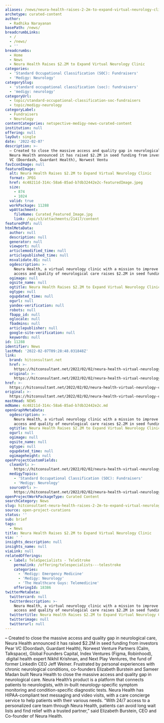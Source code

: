 ```yaml
---
aliases: /news/neura-health-raises-2-2m-to-expand-virtual-neurology-clinic
archetype: curated-content
author:
  - Radhika Narayanan
basePath: /news/
breadcrumbLinks:
  - /
  - /news/
  - ''
breadcrumbs:
  - Home
  - News
  - Neura Health Raises $2.2M to Expand Virtual Neurology Clinic
categories:
  - 'Standard Occupational Classification (SOC): Fundraisers'
  - 'Medigy: Neurology'
categorySlug:
  - 'standard occupational classification (soc): fundraisers'
  - 'medigy: neurology'
categoryUrl:
  - topic/standard-occupational-classification-soc-fundraisers
  - topic/medigy-neurology
categoryLabel:
  - Fundraisers
  - Neurology
contentCategories: netspective-medigy-news-curated-content
institution: null
offering: null
layOut: single
date: '2022-02-07'
description: >-
  – Created to close the massive access and quality gap in neurological care,
  Neura Health announced it has raised $2.2M in seed funding from investors Pear
  VC (Doordash, Guardant Health), Norwest Ventu
favIconImage: null
featuredImage:
  alt: Neura Health Raises $2.2M to Expand Virtual Neurology Clinic
  format: JPEG
  href: 4c48211d-314c-58a6-85ad-b7db32442e2c-featuredImage.jpeg
  size:
    - 874
    - 1024
  valid: true
  workPackage: 11288
  wpAttachment:
    fileName: Curated_Featured_Image.jpg
    link: /api/v3/attachments/21417/content
featuredPdf: null
htmlMetaData:
  author: null
  description: null
  generator: null
  viewport: null
  articlemodified_time: null
  articlepublished_time: null
  msvalidate.01: null
  ogdescription: >-
    Neura Health, a virtual neurology clinic with a mission to improve the
    access and quality of neurological care raises $2.2M in seed funding.
  ogimage: null
  ogsite_name: null
  ogtitle: Neura Health Raises $2.2M to Expand Virtual Neurology Clinic
  ogtype: null
  ogupdated_time: null
  ogurl: null
  yandex-verification: null
  robots: null
  fbapp_id: null
  oglocale: null
  fbadmins: null
  articlepublisher: null
  google-site-verification: null
  keywords: null
id: 11288
identifier: News
lastMod: '2022-02-07T09:28:48.031848Z'
link:
  brand: hitconsultant.net
  href: >-
    https://hitconsultant.net/2022/02/02/neura-health-virtual-neurology-clinic-funding/#.YgDlpurP1PY
  original: >-
    https://hitconsultant.net/2022/02/02/neura-health-virtual-neurology-clinic-funding/#.YgDlpurP1PY
href: >-
  https://hitconsultant.net/2022/02/02/neura-health-virtual-neurology-clinic-funding/#.YgDlpurP1PY
original: >-
  https://hitconsultant.net/2022/02/02/neura-health-virtual-neurology-clinic-funding/#.YgDlpurP1PY
mastHead: NEWS
mdName: 4c48211d-314c-58a6-85ad-b7db32442e2c.md
openGraphMetaData:
  ogdescription: >-
    Neura Health, a virtual neurology clinic with a mission to improve the
    access and quality of neurological care raises $2.2M in seed funding.
  ogtitle: Neura Health Raises $2.2M to Expand Virtual Neurology Clinic
  ogurl: null
  ogimage: null
  ogsite_name: null
  ogtype: null
  ogupdated_time: null
  ogimageheight: null
openProjectCustomFields:
  cleanUrl: >-
    https://hitconsultant.net/2022/02/02/neura-health-virtual-neurology-clinic-funding/#.YgDlpurP1PY
  medigyTopics:
    - 'Standard Occupational Classification (SOC): Fundraisers'
    - 'Medigy: Neurology'
  sourceUrl: >-
    https://hitconsultant.net/2022/02/02/neura-health-virtual-neurology-clinic-funding/#.YgDlpurP1PY
openProjectWorkPackageType: Curated Content
searchCategory: News
slug: hitconsultant-neura-health-raises-2-2m-to-expand-virtual-neurology-clinic
source: open-project-curations
status: ''
sub: brief
tags:
  - News
title: Neura Health Raises $2.2M to Expand Virtual Neurology Clinic
via: ' '
insights_description: null
insights_name: null
viaLink: null
relatedOfferings:
  - label: TeleSpecialists - TeleStroke
    permalink: /offering/telespecialists---telestroke
    categories:
      - 'Medigy: Emergency Medicine'
      - 'Medigy: Neurology'
      - 'The Healthcare Guys: Telemedicine'
    offeringId: 18386
twitterMetaData:
  twittercard: null
  twitterdescription: >-
    Neura Health, a virtual neurology clinic with a mission to improve the
    access and quality of neurological care raises $2.2M in seed funding.
  twittertitle: Neura Health Raises $2.2M to Expand Virtual Neurology Clinic
  twitterimage: null
  twitterurl: null
---
```

<p>– Created to close the massive access and quality gap in neurological care, Neura Health announced it has raised $2.2M in seed funding from investors Pear VC (Doordash, Guardant Health), Norwest Venture Partners (Calm, Talkspace), Global Founders Capital, Index Ventures (Figma, Robinhood), &nbsp;digital health expert Nikhil Krishnan, and Next Play Ventures, the fund of former LinkedIn CEO Jeff Weiner.
Frustrated by personal experiences with chronic neurological conditions, co-founders Elizabeth Burstein and Sameer Madan built Neura Health to close the massive access and quality gap in neurological care.
Neura Health’s product is a platform that connects patients to neurologists, with in-built neurology-specific symptom monitoring and condition-specific diagnostic tests.
Neura Health has HIPAA-compliant text messaging and video visits, with a care concierge service to help patients with their various needs.
“With 24/7 access to a personalized care team through Neura Health, patients can avoid long wait lists and find relief with a trusted partner,” said Elizabeth Burstein, CEO and Co-founder of Neura Health.</p>